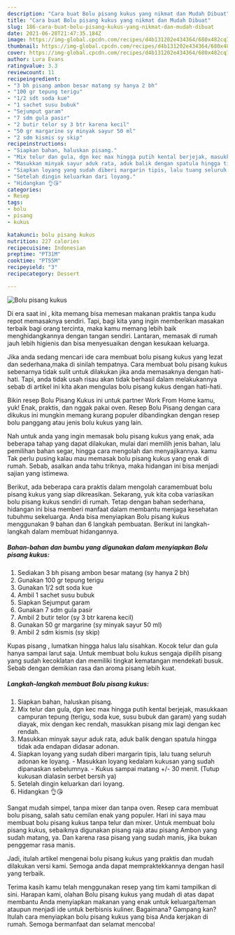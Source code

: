 ```yaml
---
description: "Cara buat Bolu pisang kukus yang nikmat dan Mudah Dibuat"
title: "Cara buat Bolu pisang kukus yang nikmat dan Mudah Dibuat"
slug: 186-cara-buat-bolu-pisang-kukus-yang-nikmat-dan-mudah-dibuat
date: 2021-06-28T21:47:35.184Z
image: https://img-global.cpcdn.com/recipes/d4b131202e434364/680x482cq70/bolu-pisang-kukus-foto-resep-utama.jpg
thumbnail: https://img-global.cpcdn.com/recipes/d4b131202e434364/680x482cq70/bolu-pisang-kukus-foto-resep-utama.jpg
cover: https://img-global.cpcdn.com/recipes/d4b131202e434364/680x482cq70/bolu-pisang-kukus-foto-resep-utama.jpg
author: Lura Evans
ratingvalue: 3.3
reviewcount: 11
recipeingredient:
- "3 bh pisang ambon besar matang sy hanya 2 bh"
- "100 gr tepung terigu"
- "1/2 sdt soda kue"
- "1 sachet susu bubuk"
- "Sejumput garam"
- "7 sdm gula pasir"
- "2 butir telor sy 3 btr karena kecil"
- "50 gr margarine sy minyak sayur 50 ml"
- "2 sdm kismis sy skip"
recipeinstructions:
- "Siapkan bahan, haluskan pisang."
- "Mix telur dan gula, dgn kec max hingga putih kental berjejak, masukkaan campuran tepung (terigu, soda kue, susu bubuk dan garam) yang sudah diayak, mix dengan kec rendah, masukkan pisang mix lagi dengan kec rendah."
- "Masukkan minyak sayur aduk rata, aduk balik dengan spatula hingga tidak ada endapan didasar adonan."
- "Siapkan loyang yang sudah diberi margarin tipis, lalu tuang seluruh adonan ke loyang. Masukkan loyang kedalam kukusan yang sudah dipanaskan sebelumnya. Kukus sampai matang +/- 30 menit. (Tutup kukusan dialasin serbet bersih ya)"
- "Setelah dingin keluarkan dari loyang."
- "Hidangkan 👌😘"
categories:
- Resep
tags:
- bolu
- pisang
- kukus

katakunci: bolu pisang kukus 
nutrition: 227 calories
recipecuisine: Indonesian
preptime: "PT31M"
cooktime: "PT55M"
recipeyield: "3"
recipecategory: Dessert

---
```



![Bolu pisang kukus](https://img-global.cpcdn.com/recipes/d4b131202e434364/680x482cq70/bolu-pisang-kukus-foto-resep-utama.jpg)

Di era  saat ini , kita memang bisa memesan makanan praktis tanpa kudu repot memasaknya sendiri. Tapi, bagi kita yang ingin memberikan masakan terbaik bagi orang tercinta, maka kamu memang lebih baik menghidangkannya dengan tangan sendiri. Lantaran, memasak di rumah jauh lebih higienis dan bisa menyesuaikan dengan kesukaan keluarga.

Jika anda sedang mencari ide cara membuat bolu pisang kukus yang lezat dan sederhana,maka di sinilah tempatnya. Cara membuat bolu pisang kukus  sebenarnya tidak sulit untuk dilakukan jika anda memasaknya dengan hati-hati. Tapi, anda tidak usah risau akan tidak berhasil dalam melakukannya 
sebab di artikel ini kita akan mengulas bolu pisang kukus dengan hati-hati.  

Bikin resep Bolu Pisang Kukus ini untuk partner Work From Home kamu, yuk! Enak, praktis, dan nggak pakai oven. Resep Bolu Pisang dengan cara dikukus ini mungkin memang kurang populer dibandingkan dengan resep bolu panggang atau jenis bolu kukus yang lain.

Nah untuk anda yang ingin memasak bolu pisang kukus yang enak, ada beberapa tahap yang dapat dilakukan, mulai dari memilih jenis bahan, lalu pemilihan bahan segar, hingga cara mengolah dan menyajikannya. kamu Tak perlu pusing kalau mau memasak bolu pisang kukus yang enak di rumah. Sebab, asalkan anda  tahu triknya, maka hidangan ini bisa menjadi sajian yang istimewa.

Berikut, ada beberapa cara praktis  dalam mengolah caramembuat bolu pisang kukus yang siap dikreasikan. Sekarang, yuk kita coba variasikan bolu pisang kukus sendiri di rumah. Tetap dengan bahan sederhana, hidangan ini bisa memberi manfaat dalam membantu menjaga kesehatan tubuhmu sekeluarga. Anda bisa menyiapkan Bolu pisang kukus menggunakan 9 bahan dan 6 langkah pembuatan. Berikut ini langkah-langkah dalam membuat hidangannya.

<!--inarticleads1-->

##### Bahan-bahan dan bumbu yang digunakan dalam menyiapkan Bolu pisang kukus:

1. Sediakan 3 bh pisang ambon besar matang (sy hanya 2 bh)
1. Gunakan 100 gr tepung terigu
1. Gunakan 1/2 sdt soda kue
1. Ambil 1 sachet susu bubuk
1. Siapkan Sejumput garam
1. Gunakan 7 sdm gula pasir
1. Ambil 2 butir telor (sy 3 btr karena kecil)
1. Gunakan 50 gr margarine (sy minyak sayur 50 ml)
1. Ambil 2 sdm kismis (sy skip)


Kupas pisang , lumatkan hingga halus lalu sisahkan. Kocok telur dan gula hanya sampai larut saja. Untuk membuat bolu kukus sengaja dipilih pisang yang sudah kecoklatan dan memiliki tingkat kematangan mendekati busuk. Sebab dengan demikian rasa dan aroma pisang lebih kuat. 

<!--inarticleads2-->

##### Langkah-langkah membuat Bolu pisang kukus:

1. Siapkan bahan, haluskan pisang.
1. Mix telur dan gula, dgn kec max hingga putih kental berjejak, masukkaan campuran tepung (terigu, soda kue, susu bubuk dan garam) yang sudah diayak, mix dengan kec rendah, masukkan pisang mix lagi dengan kec rendah.
1. Masukkan minyak sayur aduk rata, aduk balik dengan spatula hingga tidak ada endapan didasar adonan.
1. Siapkan loyang yang sudah diberi margarin tipis, lalu tuang seluruh adonan ke loyang. - Masukkan loyang kedalam kukusan yang sudah dipanaskan sebelumnya. - Kukus sampai matang +/- 30 menit. (Tutup kukusan dialasin serbet bersih ya)
1. Setelah dingin keluarkan dari loyang.
1. Hidangkan 👌😘


Sangat mudah simpel, tanpa mixer dan tanpa oven. Resep cara membuat bolu pisang, salah satu cemilan enak yang populer. Hari ini saya mau membuat bolu pisang kukus tanpa telur dan mixer. Untuk membuat bolu pisang kukus, sebaiknya digunakan pisang raja atau pisang Ambon yang sudah matang, ya. Dan karena rasa pisang yang sudah manis, jika bukan penggemar rasa manis. 

Jadi, itulah artikel mengenai  bolu pisang kukus  yang praktis dan mudah dilakukan versi kami. Semoga anda dapat mempraktekkannya dengan hasil yang terbaik. 

Terima kasih kamu telah menggunakan resep yang tim kami tampilkan di sini. Harapan kami, olahan  Bolu pisang kukus yang mudah di atas dapat membantu Anda menyiapkan makanan yang enak untuk keluarga/teman ataupun menjadi ide untuk berbisnis kuliner. Bagaimana? Gampang kan? Itulah cara menyiapkan bolu pisang kukus yang bisa Anda kerjakan di rumah. Semoga bermanfaat dan selamat mencoba!

